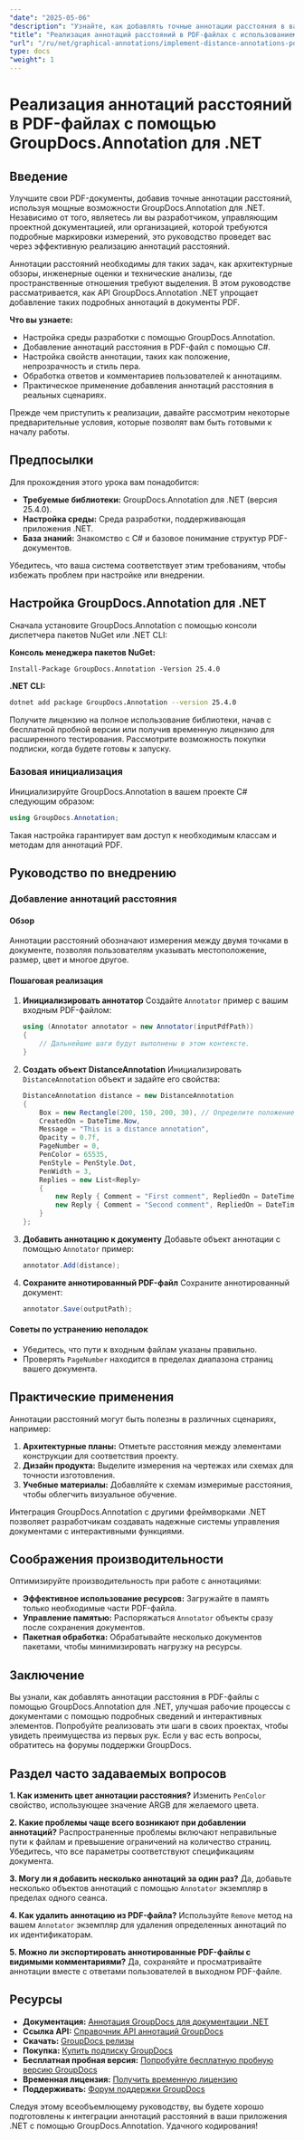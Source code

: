 ```yaml
---
"date": "2025-05-06"
"description": "Узнайте, как добавлять точные аннотации расстояния в ваши PDF-документы с помощью GroupDocs.Annotation для .NET. Это руководство охватывает настройку, конфигурацию и практические приложения."
"title": "Реализация аннотаций расстояний в PDF-файлах с использованием GroupDocs.Annotation для .NET"
"url": "/ru/net/graphical-annotations/implement-distance-annotations-pdfs-groupdocs-dotnet/"
type: docs
"weight": 1
---
```


# Реализация аннотаций расстояний в PDF-файлах с помощью GroupDocs.Annotation для .NET

## Введение

Улучшите свои PDF-документы, добавив точные аннотации расстояний, используя мощные возможности GroupDocs.Annotation для .NET. Независимо от того, являетесь ли вы разработчиком, управляющим проектной документацией, или организацией, которой требуются подробные маркировки измерений, это руководство проведет вас через эффективную реализацию аннотаций расстояний.

Аннотации расстояний необходимы для таких задач, как архитектурные обзоры, инженерные оценки и технические анализы, где пространственные отношения требуют выделения. В этом руководстве рассматривается, как API GroupDocs.Annotation .NET упрощает добавление таких подробных аннотаций в документы PDF.

**Что вы узнаете:**
- Настройка среды разработки с помощью GroupDocs.Annotation.
- Добавление аннотаций расстояния в PDF-файл с помощью C#.
- Настройка свойств аннотации, таких как положение, непрозрачность и стиль пера.
- Обработка ответов и комментариев пользователей к аннотациям.
- Практическое применение добавления аннотаций расстояния в реальных сценариях.

Прежде чем приступить к реализации, давайте рассмотрим некоторые предварительные условия, которые позволят вам быть готовыми к началу работы.

## Предпосылки

Для прохождения этого урока вам понадобится:
- **Требуемые библиотеки:** GroupDocs.Annotation для .NET (версия 25.4.0).
- **Настройка среды:** Среда разработки, поддерживающая приложения .NET.
- **База знаний:** Знакомство с C# и базовое понимание структур PDF-документов.

Убедитесь, что ваша система соответствует этим требованиям, чтобы избежать проблем при настройке или внедрении.

## Настройка GroupDocs.Annotation для .NET

Сначала установите GroupDocs.Annotation с помощью консоли диспетчера пакетов NuGet или .NET CLI:

**Консоль менеджера пакетов NuGet:**
```shell
Install-Package GroupDocs.Annotation -Version 25.4.0
```

**.NET CLI:**
```bash
dotnet add package GroupDocs.Annotation --version 25.4.0
```

Получите лицензию на полное использование библиотеки, начав с бесплатной пробной версии или получив временную лицензию для расширенного тестирования. Рассмотрите возможность покупки подписки, когда будете готовы к запуску.

### Базовая инициализация

Инициализируйте GroupDocs.Annotation в вашем проекте C# следующим образом:
```csharp
using GroupDocs.Annotation;
```

Такая настройка гарантирует вам доступ к необходимым классам и методам для аннотаций PDF.

## Руководство по внедрению

### Добавление аннотаций расстояния

#### Обзор

Аннотации расстояний обозначают измерения между двумя точками в документе, позволяя пользователям указывать местоположение, размер, цвет и многое другое.

#### Пошаговая реализация
1. **Инициализировать аннотатор**
   Создайте `Annotator` пример с вашим входным PDF-файлом:
   ```csharp
   using (Annotator annotator = new Annotator(inputPdfPath))
   {
       // Дальнейшие шаги будут выполнены в этом контексте.
   }
   ```
2. **Создать объект DistanceAnnotation**
   Инициализировать `DistanceAnnotation` объект и задайте его свойства:
   ```csharp
   DistanceAnnotation distance = new DistanceAnnotation
   {
       Box = new Rectangle(200, 150, 200, 30), // Определите положение и размер.
       CreatedOn = DateTime.Now,
       Message = "This is a distance annotation",
       Opacity = 0.7f,
       PageNumber = 0,
       PenColor = 65535,
       PenStyle = PenStyle.Dot,
       PenWidth = 3,
       Replies = new List<Reply>
       {
           new Reply { Comment = "First comment", RepliedOn = DateTime.Now },
           new Reply { Comment = "Second comment", RepliedOn = DateTime.Now }
       }
   };
   ```
3. **Добавить аннотацию к документу**
   Добавьте объект аннотации с помощью `Annotator` пример:
   ```csharp
   annotator.Add(distance);
   ```
4. **Сохраните аннотированный PDF-файл**
   Сохраните аннотированный документ:
   ```csharp
   annotator.Save(outputPath);
   ```

#### Советы по устранению неполадок
- Убедитесь, что пути к входным файлам указаны правильно.
- Проверять `PageNumber` находится в пределах диапазона страниц вашего документа.

## Практические применения

Аннотации расстояний могут быть полезны в различных сценариях, например:
1. **Архитектурные планы:** Отметьте расстояния между элементами конструкции для соответствия проекту.
2. **Дизайн продукта:** Выделите измерения на чертежах или схемах для точности изготовления.
3. **Учебные материалы:** Добавляйте к схемам измеримые расстояния, чтобы облегчить визуальное обучение.

Интеграция GroupDocs.Annotation с другими фреймворками .NET позволяет разработчикам создавать надежные системы управления документами с интерактивными функциями.

## Соображения производительности

Оптимизируйте производительность при работе с аннотациями:
- **Эффективное использование ресурсов:** Загружайте в память только необходимые части PDF-файла.
- **Управление памятью:** Распоряжаться `Annotator` объекты сразу после сохранения документов.
- **Пакетная обработка:** Обрабатывайте несколько документов пакетами, чтобы минимизировать нагрузку на ресурсы.

## Заключение

Вы узнали, как добавлять аннотации расстояния в PDF-файлы с помощью GroupDocs.Annotation для .NET, улучшая рабочие процессы с документами с помощью подробных сведений и интерактивных элементов. Попробуйте реализовать эти шаги в своих проектах, чтобы увидеть преимущества из первых рук. Если у вас есть вопросы, обратитесь на форумы поддержки GroupDocs.

## Раздел часто задаваемых вопросов

**1. Как изменить цвет аннотации расстояния?**
   Изменить `PenColor` свойство, использующее значение ARGB для желаемого цвета.

**2. Какие проблемы чаще всего возникают при добавлении аннотаций?**
   Распространенные проблемы включают неправильные пути к файлам и превышение ограничений на количество страниц. Убедитесь, что все параметры соответствуют спецификациям документа.

**3. Могу ли я добавить несколько аннотаций за один раз?**
   Да, добавьте несколько объектов аннотаций с помощью `Annotator` экземпляр в пределах одного сеанса.

**4. Как удалить аннотацию из PDF-файла?**
   Используйте `Remove` метод на вашем `Annotator` экземпляр для удаления определенных аннотаций по их идентификаторам.

**5. Можно ли экспортировать аннотированные PDF-файлы с видимыми комментариями?**
   Да, сохраняйте и просматривайте аннотации вместе с ответами пользователей в выходном PDF-файле.

## Ресурсы
- **Документация:** [Аннотация GroupDocs для документации .NET](https://docs.groupdocs.com/annotation/net/)
- **Ссылка API:** [Справочник API аннотаций GroupDocs](https://reference.groupdocs.com/annotation/net/)
- **Скачать:** [GroupDocs релизы](https://releases.groupdocs.com/annotation/net/)
- **Покупка:** [Купить подписку GroupDocs](https://purchase.groupdocs.com/buy)
- **Бесплатная пробная версия:** [Попробуйте бесплатную пробную версию GroupDocs](https://releases.groupdocs.com/annotation/net/)
- **Временная лицензия:** [Получить временную лицензию](https://purchase.groupdocs.com/temporary-license/)
- **Поддерживать:** [Форум поддержки GroupDocs](https://forum.groupdocs.com/c/annotation/) 

Следуя этому всеобъемлющему руководству, вы будете хорошо подготовлены к интеграции аннотаций расстояний в ваши приложения .NET с помощью GroupDocs.Annotation. Удачного кодирования!